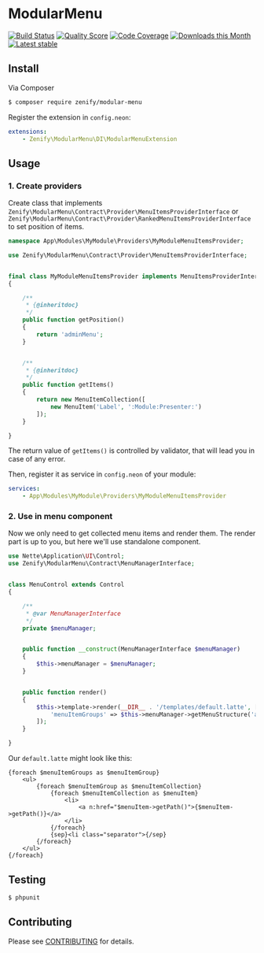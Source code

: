 # ModularMenu

[![Build Status](https://img.shields.io/travis/Zenify/ModularMenu.svg?style=flat-square)](https://travis-ci.org/Zenify/ModularMenu)
[![Quality Score](https://img.shields.io/scrutinizer/g/Zenify/ModularMenu.svg?style=flat-square)](https://scrutinizer-ci.com/g/Zenify/ModularMenu)
[![Code Coverage](https://img.shields.io/scrutinizer/coverage/g/Zenify/ModularMenu.svg?style=flat-square)](https://scrutinizer-ci.com/g/Zenify/ModularMenu)
[![Downloads this Month](https://img.shields.io/packagist/dm/zenify/modular-menu.svg?style=flat-square)](https://packagist.org/packages/zenify/modular-menu)
[![Latest stable](https://img.shields.io/packagist/v/zenify/modular-menu.svg?style=flat-square)](https://packagist.org/packages/zenify/modular-menu)


## Install

Via Composer

```sh
$ composer require zenify/modular-menu
```

Register the extension in `config.neon`:

```yaml
extensions:
	- Zenify\ModularMenu\DI\ModularMenuExtension
```


## Usage

### 1. Create providers

Create class that implements `Zenify\ModularMenu\Contract\Provider\MenuItemsProviderInterface` or `Zenify\ModularMenu\Contract\Provider\RankedMenuItemsProviderInterface` to set position of items.

```php
namespace App\Modules\MyModule\Providers\MyModuleMenuItemsProvider;

use Zenify\ModularMenu\Contract\Provider\MenuItemsProviderInterface;


final class MyModuleMenuItemsProvider implements MenuItemsProviderInterface
{

	/**
	 * {@inheritdoc}
	 */
	public function getPosition()
	{
		return 'adminMenu';
	}


	/**
	 * {@inheritdoc}
	 */
	public function getItems()
	{
		return new MenuItemCollection([
			new MenuItem('Label', ':Module:Presenter:')
		]);
	}

}
```

The return value of `getItems()` is controlled by validator, that will lead you in case of any error.

Then, register it as service in `config.neon` of your module:

```yaml
services:
	- App\Modules\MyModule\Providers\MyModuleMenuItemsProvider
```

### 2. Use in menu component

Now we only need to get collected menu items and render them.
The render part is up to you, but here we'll use standalone component.


```php
use Nette\Application\UI\Control;
use Zenify\ModularMenu\Contract\MenuManagerInterface;


class MenuControl extends Control
{

	/**
	 * @var MenuManagerInterface
	 */
	private $menuManager;


	public function __construct(MenuManagerInterface $menuManager)
	{
		$this->menuManager = $menuManager;
	}


	public function render()
	{
		$this->template->render(__DIR__ . '/templates/default.latte', [
			'menuItemGroups' => $this->menuManager->getMenuStructure('adminMenu')
		]);
	}

}
```

Our `default.latte` might look like this:

```twig
{foreach $menuItemGroups as $menuItemGroup}
	<ul>
		{foreach $menuItemGroup as $menuItemCollection}
			{foreach $menuItemCollection as $menuItem}
				<li>
					<a n:href="$menuItem->getPath()">{$menuItem->getPath()}</a>
				</li>
			{/foreach}
			{sep}<li class="separator">{/sep}
		{/foreach}
	</ul>
{/foreach}
```


## Testing

```sh
$ phpunit
```


## Contributing

Please see [CONTRIBUTING](CONTRIBUTING.md) for details.
